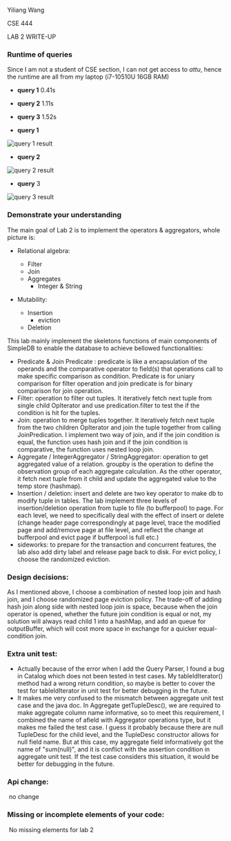 Yiliang Wang

CSE 444

LAB 2 WRITE-UP

### Runtime of queries

Since I am not a student of CSE section, I can not get access to _attu_, hence the runtime are all from my laptop (i7-10510U 16GB RAM)

- **query 1** 0.41s
- **query 2** 1.11s
- **query 3** 1.52s

- **query 1**

![query 1 result](/resource/lab2-1.png)

- **query 2**

![query 2 result](/resource/lab2-2.png)

- **query** 3

![query 3 result](/resource/lab2-3.png)

### Demonstrate your understanding

The main goal of Lab 2 is to implement the operators & aggregators, whole picture is:

- Relational algebra:

  - Filter
  - Join
  - Aggregates
    - Integer & String

- Mutability:

  - Insertion
    - eviction
  - Deletion

This lab mainly implement the skeletons functions of main components of SimpleDB to enable the database to achieve bellowed functionalities:

- Predicate & Join Predicate : predicate is like a encapsulation of the operands and the comparative operator to field(s) that operations call to make specific comparison as condition. Predicate is for uniary comparison for filter operation and join predicate is for binary comparison for join operation.
- Filter: operation to filter out tuples. It iteratively fetch next tuple from single child OpIterator and use predication.filter to test the if the condition is hit for the tuples.
- Join: operation to merge tuples together. It iteratively fetch next tuple from the two children OpIterator and join the tuple together from calling JoinPredication. I implement two way of join, and if the join condition is equal, the function uses hash join and if the join condition is comparative, the function uses nested loop join.
- Aggregate / IntegerAggregator / StringAggregator: operation to get aggregated value of a relation. groupby is the operation to define the observation group of each aggregate calculation. As the other operator, it fetch next tuple from it child and update the aggregated value to the temp store (hashmap).
- Insertion / deletion: insert and delete are two key operator to make db to modify tuple in tables. The lab implement three levels of insertion/deletion operation from tuple to file (to bufferpool) to page. For each level, we need to specifically deal with the effect of insert or delete (change header page correspondingly at page level, trace the modified page and add/remove page at file level, and reflect the change at bufferpool and evict page if bufferpool is full etc.)
- sideworks: to prepare for the transaction and concurrent features, the lab also add dirty label and release page back to disk. For evict policy, I choose the randomized eviction.

### Design decisions:

As I mentioned above, I choose a combination of nested loop join and hash join, and I choose randomized page eviction policy. The trade-off of adding hash join along side with nested loop join is space, because when the join operator is opened, whether the future join condition is equal or not, my solution will always read child 1 into a hashMap, and add an queue for outputBuffer, which will cost more space in exchange for a quicker equal-condition join.

### Extra unit test:

- Actually because of the error when I add the Query Parser, I found a bug in Catalog which does not been tested in test cases. My tableIdIterator() method had a wrong return condition, so maybe is better to cover the test for tableIdIterator in unit test for better debugging in the future.
- It makes me very confused to the mismatch between aggregate unit test case and the java doc. In Aggregate getTupleDesc(), we are required to make aggregate column name informative, so to meet this requirement, I combined the name of afield with Aggregator operations type, but it makes me failed the test case. I guess it probably because there are null TupleDesc for the child level, and the TupleDesc constructor allows for null field name. But at this case, my aggregate field informatively got the name of "sum(null)", and it is conflict with the assertion condition in aggregate unit test. If the test case considers this situation, it would be better for debugging in the future.

### Api change:

​ no change

### Missing or incomplete elements of your code:

​ No missing elements for lab 2
